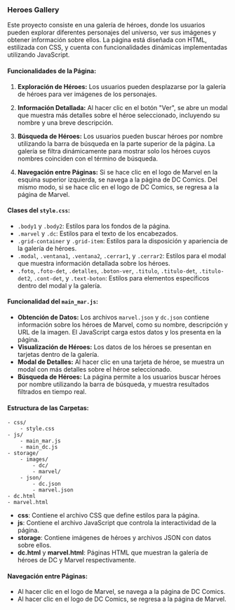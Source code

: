 ### Heroes Gallery

Este proyecto consiste en una galería de héroes, donde los usuarios pueden explorar diferentes personajes del universo, ver sus imágenes y obtener información sobre ellos. La página está diseñada con HTML, estilizada con CSS, y cuenta con funcionalidades dinámicas implementadas utilizando JavaScript.

#### Funcionalidades de la Página:

1. **Exploración de Héroes:** Los usuarios pueden desplazarse por la galería de héroes para ver imágenes de los personajes.

2. **Información Detallada:** Al hacer clic en el botón "Ver", se abre un modal que muestra más detalles sobre el héroe seleccionado, incluyendo su nombre y una breve descripción.

3. **Búsqueda de Héroes:** Los usuarios pueden buscar héroes por nombre utilizando la barra de búsqueda en la parte superior de la página. La galería se filtra dinámicamente para mostrar solo los héroes cuyos nombres coinciden con el término de búsqueda.

4. **Navegación entre Páginas:** Si se hace clic en el logo de Marvel en la esquina superior izquierda, se navega a la página de DC Comics. Del mismo modo, si se hace clic en el logo de DC Comics, se regresa a la página de Marvel.

#### Clases del `style.css`:

- `.body1` y `.body2`: Estilos para los fondos de la página.
- `.marvel` y `.dc`: Estilos para el texto de los encabezados.
- `.grid-container` y `.grid-item`: Estilos para la disposición y apariencia de la galería de héroes.
- `.modal`, `.ventana1`, `.ventana2`, `.cerrar1`, y `.cerrar2`: Estilos para el modal que muestra información detallada sobre los héroes.
- `.foto`, `.foto-det`, `.detalles`, `.boton-ver`, `.titulo`, `.titulo-det`, `.titulo-det2`, `.cont-det`, y `.text-boton`: Estilos para elementos específicos dentro del modal y la galería.

#### Funcionalidad del `main_mar.js`:

- **Obtención de Datos:** Los archivos `marvel.json`  y `dc.json` contiene información sobre los héroes de Marvel, como su nombre, descripción y URL de la imagen. El JavaScript carga estos datos y los presenta en la página.
- **Visualización de Héroes:** Los datos de los héroes se presentan en tarjetas dentro de la galería.
- **Modal de Detalles:** Al hacer clic en una tarjeta de héroe, se muestra un modal con más detalles sobre el héroe seleccionado.
- **Búsqueda de Héroes:** La página permite a los usuarios buscar héroes por nombre utilizando la barra de búsqueda, y muestra resultados filtrados en tiempo real.

#### Estructura de las Carpetas:

```
- css/
    - style.css
- js/
    - main_mar.js
    - main_dc.js
- storage/
    - images/
        - dc/
        - marvel/
    - json/
        - dc.json
        - marvel.json
- dc.html
- marvel.html
```

- **css**: Contiene el archivo CSS que define estilos para la página.
- **js**: Contiene el archivo JavaScript que controla la interactividad de la página.
- **storage**: Contiene imágenes de héroes y archivos JSON con datos sobre ellos.
- **dc.html** y **marvel.html**: Páginas HTML que muestran la galería de héroes de DC y Marvel respectivamente.

#### Navegación entre Páginas:

- Al hacer clic en el logo de Marvel, se navega a la página de DC Comics.
- Al hacer clic en el logo de DC Comics, se regresa a la página de Marvel.

